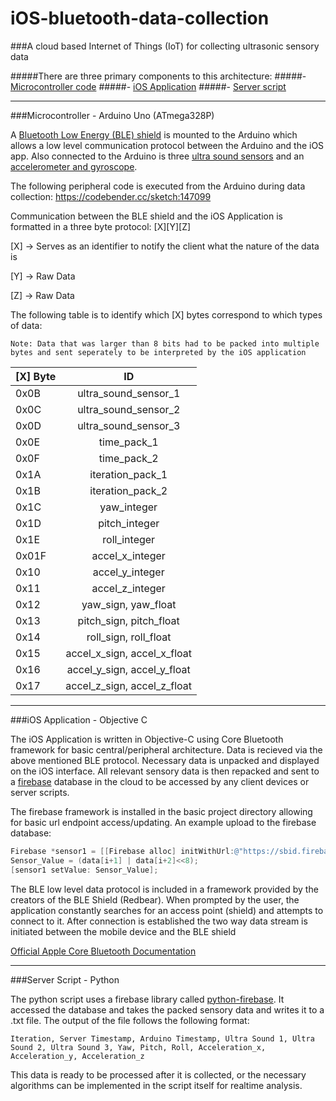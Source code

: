 # iOS-bluetooth-data-collection

###A cloud based Internet of Things (IoT) for collecting ultrasonic sensory data



#####There are three primary components to this architecture:
#####- [Microcontroller code](https://github.com/ritwikbiswas1/iOS-bluetooth-data-collection/blob/master/README.md#microcontroller---arduino-uno-atmega328p)
#####- [iOS Application](https://github.com/ritwikbiswas1/iOS-bluetooth-data-collection/blob/master/README.md#ios-application---objective-c)
#####- [Server script](https://github.com/ritwikbiswas1/iOS-bluetooth-data-collection/blob/master/README.md#server-script---python)



___
###Microcontroller - Arduino Uno (ATmega328P)

A [Bluetooth Low Energy (BLE) shield](http://redbearlab.com/bleshield/) is mounted to the Arduino which allows a low level communication protocol between the Arduino and the iOS app. Also connected to the Arduino is three [ultra sound sensors](http://www.maxbotix.com/documents/LV-MaxSonar-EZ_Datasheet.pdf) and an [accelerometer and gyroscope](http://playground.arduino.cc/Main/MPU-6050). 

The following peripheral code is executed from the Arduino during data collection: https://codebender.cc/sketch:147099

Communication between the BLE shield and the iOS Application is formatted in a three byte protocol: [X][Y][Z]

[X] -> Serves as an identifier to notify the client what the nature of the data is

[Y] -> Raw Data

[Z] -> Raw Data

The following table is to identify which [X] bytes correspond to which types of data:

`Note: Data that was larger than 8 bits had to be packed into multiple bytes and sent seperately to be interpreted by the iOS application`

|[X] Byte       | ID            |
| ------------- |:-------------:|
| 0x0B      | ultra_sound_sensor_1 |
| 0x0C      | ultra_sound_sensor_2 |
| 0x0D      | ultra_sound_sensor_3 |
| 0x0E      | time_pack_1 |
| 0x0F      | time_pack_2 |
| 0x1A      | iteration_pack_1 |
| 0x1B      | iteration_pack_2 |
| 0x1C      | yaw_integer |
| 0x1D      | pitch_integer |
| 0x1E      | roll_integer |
| 0x01F      | accel_x_integer |
| 0x10      | accel_y_integer |
| 0x11      | accel_z_integer |
| 0x12      | yaw_sign, yaw_float |
| 0x13      | pitch_sign, pitch_float |
| 0x14      | roll_sign, roll_float |
| 0x15      | accel_x_sign, accel_x_float |
| 0x16      | accel_y_sign, accel_y_float |
| 0x17      | accel_z_sign, accel_z_float |
___
###iOS Application - Objective C

The iOS Application is written in Objective-C using Core Bluetooth framework for basic central/peripheral architecture. Data is recieved via the above mentioned BLE protocol. Necessary data is unpacked and displayed on the iOS interface. All relevant sensory data is then repacked and sent to a [firebase](https://www.firebase.com) database in the cloud to be accessed by any client devices or server scripts.

The firebase framework is installed in the basic project directory allowing for basic url endpoint access/updating. An example upload to the firebase database:

```objective-c
Firebase *sensor1 = [[Firebase alloc] initWithUrl:@"https://sbid.firebaseio.com/raw_data/us_data_1"];
Sensor_Value = (data[i+1] | data[i+2]<<8);
[sensor1 setValue: Sensor_Value];
```
The BLE low level data protocol is included in a framework provided by the creators of the BLE Shield (Redbear). When prompted by the user, the application constantly searches for an access point (shield) and attempts to connect to it. After connection is established the two way data stream is initiated between the mobile device and the BLE shield

[Official Apple Core Bluetooth Documentation](https://developer.apple.com/library/mac/documentation/CoreBluetooth/Reference/CoreBluetooth_Framework/)
___
###Server Script - Python

The python script uses a firebase library called [python-firebase](https://pypi.python.org/pypi/python-firebase/1.2). It accessed the database and takes the packed sensory data and writes it to a .txt file. The output of the file follows the following format:

`Iteration, Server Timestamp, Arduino Timestamp, Ultra Sound 1, Ultra Sound 2, Ultra Sound 3, Yaw, Pitch, Roll, Acceleration_x, Acceleration_y, Acceleration_z`

This data is ready to be processed after it is collected, or the necessary algorithms can be implemented in the script itself for realtime analysis.
